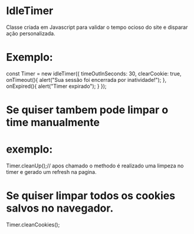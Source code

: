 # IdleTimer

Classe criada em Javascript para validar o tempo ocioso do site e disparar ação personalizada.


# Exemplo:

const Timer = new idleTimer({
  timeOutInSeconds: 30,
  clearCookie: true,
  onTimeout(){
    alert("Sua sessão foi encerrada por inatividade!");
  },
  onExpired(){
    alert("Timer expirado");
  }
});

# Se quiser tambem pode limpar o time manualmente

# exemplo: 

Timer.cleanUp();// apos chamado o methodo é realizado uma limpeza no timer e gerado um refresh na pagina.


# Se quiser limpar todos os cookies salvos no navegador.

Timer.cleanCookies();
